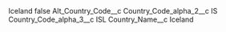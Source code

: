 <?xml version="1.0" encoding="UTF-8"?>
<CustomMetadata xmlns="http://soap.sforce.com/2006/04/metadata" xmlns:xsi="http://www.w3.org/2001/XMLSchema-instance" xmlns:xsd="http://www.w3.org/2001/XMLSchema">
    <label>Iceland</label>
    <protected>false</protected>
    <values>
        <field>Alt_Country_Code__c</field>
        <value xsi:nil="true"/>
    </values>
    <values>
        <field>Country_Code_alpha_2__c</field>
        <value xsi:type="xsd:string">IS</value>
    </values>
    <values>
        <field>Country_Code_alpha_3__c</field>
        <value xsi:type="xsd:string">ISL</value>
    </values>
    <values>
        <field>Country_Name__c</field>
        <value xsi:type="xsd:string">Iceland</value>
    </values>
</CustomMetadata>
